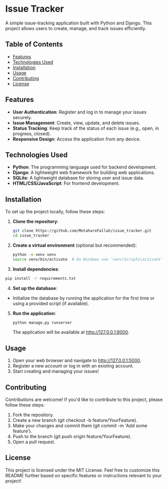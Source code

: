 # Issue Tracker

A simple issue-tracking application built with Python and Django. This project allows users to create, manage, and track issues efficiently.

## Table of Contents

- [Features](#features)
- [Technologies Used](#technologies-used)
- [Installation](#installation)
- [Usage](#usage)
- [Contributing](#contributing)
- [License](#license)


## Features

- **User Authentication**: Register and log in to manage your issues securely.
- **Issue Management**: Create, view, update, and delete issues.
- **Status Tracking**: Keep track of the status of each issue (e.g., open, in progress, closed).
- **Responsive Design**: Access the application from any device.

## Technologies Used

- **Python**: The programming language used for backend development.
- **Django**: A lightweight web framework for building web applications.
- **SQLite**: A lightweight database for storing user and issue data.
- **HTML/CSS/JavaScript**: For frontend development.

## Installation

To set up the project locally, follow these steps:

1. **Clone the repository**:
   ```bash
   git clone https://github.com/MotahareFallah/issue_tracker.git
   cd issue_tracker
   ```
   
2. **Create a virtual environment** (optional but recommended):
   ```bash
   python -m venv venv
   source venv/bin/activate  # On Windows use `venv\Scripts\activate`
   ```

3. **Install dependencies**:
  ```bash
  pip install -r requirements.txt
  ```

4. **Set up the database**:
  - Initialize the database by running the application for the first time or using a provided script (if available).

5. **Run the application**:
   ```bash
   python manage.py runserver
   ```

   The application will be available at http://127.0.0.1:8000.

## Usage

1. Open your web browser and navigate to http://127.0.0.1:5000.
2. Register a new account or log in with an existing account.
3. Start creating and managing your issues!

## Contributing
Contributions are welcome! If you'd like to contribute to this project, please follow these steps:

1. Fork the repository.
2. Create a new branch (git checkout -b feature/YourFeature).
3. Make your changes and commit them (git commit -m 'Add some feature').
4. Push to the branch (git push origin feature/YourFeature).
5. Open a pull request.

## License

This project is licensed under the MIT License. Feel free to customize this README further based on specific features or instructions relevant to your project!


   
